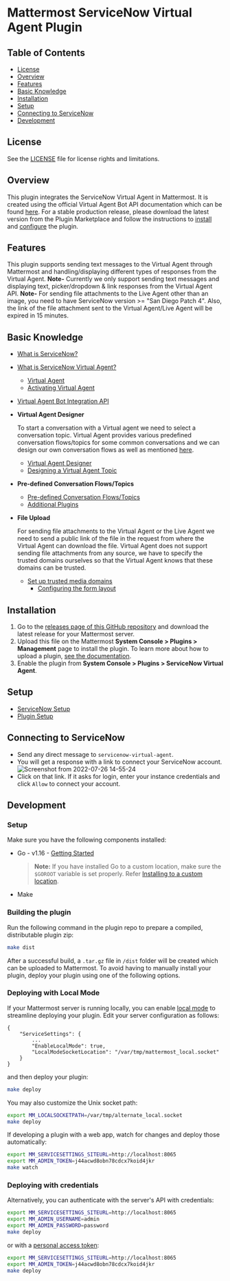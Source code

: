 # Mattermost ServiceNow Virtual Agent Plugin

## Table of Contents
- [License](#license)
- [Overview](#overview)
- [Features](#features)
- [Basic Knowledge](#basic-knowledge)
- [Installation](#installation)
- [Setup](#setup)
- [Connecting to ServiceNow](#connecting-to-servicenow)
- [Development](#development)

## License

See the [LICENSE](./LICENSE) file for license rights and limitations.

## Overview

This plugin integrates the ServiceNow Virtual Agent in Mattermost. It is created using the official Virtual Agent Bot API documentation which can be found [here](https://docs.servicenow.com/bundle/sandiego-application-development/page/integrate/inbound-rest/concept/bot-api.html). For a stable production release, please download the latest version from the Plugin Marketplace and follow the instructions to [install](#installation) and [configure](#setup) the plugin.

## Features

This plugin supports sending text messages to the Virtual Agent through Mattermost and handling/displaying different types of responses from the Virtual Agent.
**Note-** Currently we only support sending text messages and displaying text, picker/dropdown & link responses from the Virtual Agent API.
**Note-** For sending file attachments to the Live Agent other than an image, you need to have ServiceNow version >= "San Diego Patch 4". Also, the link of the file attachment sent to the Virtual Agent/Live Agent will be expired in 15 minutes.

## Basic Knowledge

- [What is ServiceNow?](https://www.servicenow.com/)
- [What is ServiceNow Virtual Agent?](https://www.servicenow.com/products/virtual-agent.html)
    - [Virtual Agent](https://docs.servicenow.com/bundle/paris-now-intelligence/page/administer/virtual-agent/concept/virtual-agent-overview.html)
    - [Activating Virtual Agent](https://docs.servicenow.com/bundle/sandiego-servicenow-platform/page/administer/virtual-agent/task/activate-virtual-agent.html)
    
- [Virtual Agent Bot Integration API](https://docs.servicenow.com/bundle/sandiego-application-development/page/integrate/inbound-rest/concept/bot-api.html)

- **Virtual Agent Designer**

    To start a conversation with a Virtual agent we need to select a conversation topic. Virtual Agent provides various predefined conversation flows/topics for some common conversations and we can design our own conversation flows as well as mentioned [here](https://docs.servicenow.com/bundle/quebec-now-intelligence/page/administer/virtual-agent/reference/conversation-designer-virtual-agent.html).
    - [Virtual Agent Designer](https://docs.servicenow.com/bundle/quebec-now-intelligence/page/administer/virtual-agent/reference/conversation-designer-virtual-agent.html)
    - [Designing a Virtual Agent Topic](https://docs.servicenow.com/bundle/quebec-now-intelligence/page/administer/virtual-agent/concept/design-va-topic.html)

- **Pre-defined Conversation Flows/Topics**

    - [Pre-defined Conversation Flows/Topics](https://docs.servicenow.com/bundle/quebec-now-intelligence/page/administer/virtual-agent/reference/prebuilt-topics-ITSM.html)
    - [Additional Plugins](https://docs.servicenow.com/bundle/sandiego-servicenow-platform/page/administer/virtual-agent/reference/additional-va-plugins.html)

- **File Upload**

    For sending file attachments to the Virtual Agent or the Live Agent we need to send a public link of the file in the request from where the Virtual Agent can download the file. Virtual Agent does not support sending file attachments from any source, we have to specify the trusted domains ourselves so that the Virtual Agent knows that these domains can be trusted.
    - [Set up trusted media domains](https://docs.servicenow.com/bundle/quebec-now-intelligence/page/administer/virtual-agent/task/ccif-secure-file-upload.html)
      - [Configuring the form layout](https://docs.servicenow.com/en-US/bundle/sandiego-platform-administration/page/administer/form-administration/concept/configure-form-layout.html)

## Installation

1. Go to the [releases page of this GitHub repository](https://github.com/Brightscout/mattermost-plugin-servicenow-virtual-agent/releases) and download the latest release for your Mattermost server.
2. Upload this file on the Mattermost **System Console > Plugins > Management** page to install the plugin. To learn more about how to upload a plugin, [see the documentation](https://docs.mattermost.com/administration/plugins.html#plugin-uploads).
3. Enable the plugin from **System Console > Plugins > ServiceNow Virtual Agent**.

## Setup

  - [ServiceNow Setup](./servicenow_setup.md)
  - [Plugin Setup](./plugin_setup.md)

## Connecting to ServiceNow
  - Send any direct message to `servicenow-virtual-agent`.
  - You will get a response with a link to connect your ServiceNow account.
  ![Screenshot from 2022-07-26 14-55-24](https://user-images.githubusercontent.com/55234496/181167065-f1b93e3b-8963-484a-8dda-a980173191a0.png)
  - Click on that link. If it asks for login, enter your instance credentials and click `Allow` to connect your account.
    
## Development

### Setup

Make sure you have the following components installed:  

- Go - v1.16 - [Getting Started](https://golang.org/doc/install)
    > **Note:** If you have installed Go to a custom location, make sure the `$GOROOT` variable is set properly. Refer [Installing to a custom location](https://golang.org/doc/install#install).

- Make

### Building the plugin

Run the following command in the plugin repo to prepare a compiled, distributable plugin zip:

```bash
make dist
```

After a successful build, a `.tar.gz` file in `/dist` folder will be created which can be uploaded to Mattermost. To avoid having to manually install your plugin, deploy your plugin using one of the following options.

### Deploying with Local Mode

If your Mattermost server is running locally, you can enable [local mode](https://docs.mattermost.com/administration/mmctl-cli-tool.html#local-mode) to streamline deploying your plugin. Edit your server configuration as follows:

```
{
    "ServiceSettings": {
        ...
        "EnableLocalMode": true,
        "LocalModeSocketLocation": "/var/tmp/mattermost_local.socket"
    }
}
```

and then deploy your plugin:

```bash
make deploy
```

You may also customize the Unix socket path:

```bash
export MM_LOCALSOCKETPATH=/var/tmp/alternate_local.socket
make deploy
```

If developing a plugin with a web app, watch for changes and deploy those automatically:

```bash
export MM_SERVICESETTINGS_SITEURL=http://localhost:8065
export MM_ADMIN_TOKEN=j44acwd8obn78cdcx7koid4jkr
make watch
```

### Deploying with credentials

Alternatively, you can authenticate with the server's API with credentials:

```bash
export MM_SERVICESETTINGS_SITEURL=http://localhost:8065
export MM_ADMIN_USERNAME=admin
export MM_ADMIN_PASSWORD=password
make deploy
```

or with a [personal access token](https://docs.mattermost.com/developer/personal-access-tokens.html):

```bash
export MM_SERVICESETTINGS_SITEURL=http://localhost:8065
export MM_ADMIN_TOKEN=j44acwd8obn78cdcx7koid4jkr
make deploy
```
